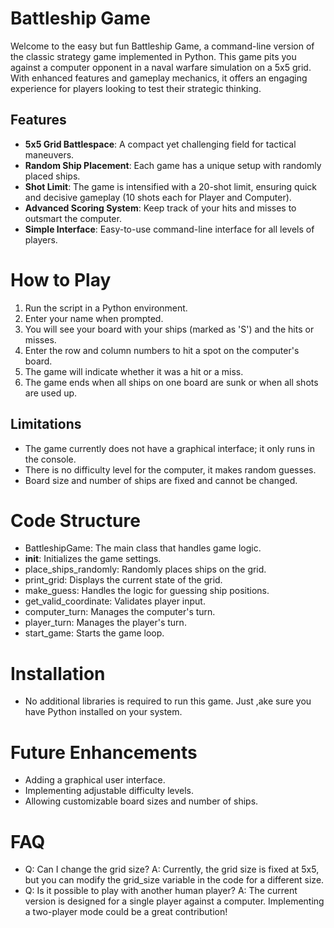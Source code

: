 # Battleship Game

Welcome to the easy but fun Battleship Game, a command-line version of the classic strategy game implemented in Python. This game pits you against a computer opponent in a naval warfare simulation on a 5x5 grid. With enhanced features and gameplay mechanics, it offers an engaging experience for players looking to test their strategic thinking.

## Features

- **5x5 Grid Battlespace**: A compact yet challenging field for tactical maneuvers.
- **Random Ship Placement**: Each game has a unique setup with randomly placed ships.
- **Shot Limit**: The game is intensified with a 20-shot limit, ensuring quick and decisive gameplay (10 shots each for Player and Computer).
- **Advanced Scoring System**: Keep track of your hits and misses to outsmart the computer.
- **Simple Interface**: Easy-to-use command-line interface for all levels of players.

# How to Play
1. Run the script in a Python environment.
2. Enter your name when prompted.
3. You will see your board with your ships (marked as 'S') and the hits or misses.
4. Enter the row and column numbers to hit a spot on the computer's board.
5. The game will indicate whether it was a hit or a miss.
6. The game ends when all ships on one board are sunk or when all shots are used up.

## Limitations
- The game currently does not have a graphical interface; it only runs in the console.
- There is no difficulty level for the computer, it makes random guesses.
- Board size and number of ships are fixed and cannot be changed.

# Code Structure
- BattleshipGame: The main class that handles game logic.
- __init__: Initializes the game settings.
- place_ships_randomly: Randomly places ships on the grid.
- print_grid: Displays the current state of the grid.
- make_guess: Handles the logic for guessing ship positions.
- get_valid_coordinate: Validates player input.
- computer_turn: Manages the computer's turn.
- player_turn: Manages the player's turn.
- start_game: Starts the game loop.


# Installation
- No additional libraries is required to run this game. Just ,ake sure you have Python installed on your system.

# Future Enhancements
- Adding a graphical user interface.
- Implementing adjustable difficulty levels.
- Allowing customizable board sizes and number of ships.

# FAQ
- Q: Can I change the grid size?
A: Currently, the grid size is fixed at 5x5, but you can modify the grid_size variable in the code for a different size.
- Q: Is it possible to play with another human player?
A: The current version is designed for a single player against a computer. Implementing a two-player mode could be a great contribution!